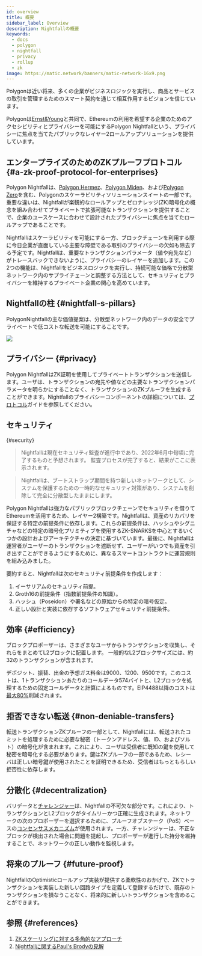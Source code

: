 ```yaml
---
id: overview
title: 概要
sidebar_label: Overview
description: Nightfallの概要
keywords:
  - docs
  - polygon
  - nightfall
  - privacy
  - rollup
  - zk
image: https://matic.network/banners/matic-network-16x9.png
---
```


Polygonは近い将来、多くの企業がビジネスロジックを実行し、商品とサービスの取引を管理するためのスマート契約を通じて相互作用するビジョンを信じています。

Polygonは[Ernst&Young](https://blockchain.ey.com/)と共同で、Ethereumの利用を希望する企業のためのアクセシビリティとプライバシーを可能にするPolygon Nightfallという、プライバシーに焦点を当てたパブリックなレイヤー2ロールアップソリューションを提供しています。

## エンタープライズのためのZKプルーフプロトコル {#a-zk-proof-protocol-for-enterprises}

Polygon Nightfallは、[Polygon Hermez](https://polygon.technology/solutions/polygon-hermez/)、[Polygon Miden](https://polygon.technology/solutions/polygon-miden/)、および[Polygon Zero](https://polygon.technology/solutions/polygon-zero/)を含む、Polygonのスケーラビリティソリューションスイートの一部です。
重要な違いは、Nightfallが楽観的なロールアップとゼロナレッジ(ZK)暗号化の概念を組み合わせてプライベートで拡張可能なトランザクションを提供することで、企業のユースケースに合わせて設計されたプライバシーに焦点を当てたロールアップであることです。

Nightfallはスケーラビリティを可能にする一方、ブロックチェーンを利用する際に今日企業が直面している主要な障壁である取引のプライバシーの欠如も除去する予定です。Nightfallは、重要なトランザクションパラメータ（値や宛先など）がトレースバックできないように、プライバシーのレイヤーを追加します。この2つの機能は、Nightfallをビジネスロジックを実行し、持続可能な価格で分散型ネットワーク内のサプライチェーンと調整する方法として、セキュリティとプライバシーを維持するプライベート企業の関心を高めています。

## Nightfallの柱 {#nightfall-s-pillars}

PolygonNightfallの主な価値提案は、分散型ネットワーク内のデータの安全でプライベートで低コストな転送を可能にすることです。

![](../imgs/overview.png)

## プライバシー {#privacy}

Polygon NightfallはZK証明を使用してプライベートトランザクションを送信します。ユーザは、トランザクションの宛先や値などの主要なトランザクションパラメータを明らかにすることなく、トランザクションのZKプルーフを生成することができます。Nightfallのプライバシーコンポーネントの詳細については、[プロトコル](../protocol/protocol.md)ガイドを参照してください。

## セキュリティ
 {#security}

> Nightfallは現在セキュリティ監査が進行中であり、2022年6月中旬頃に完了するものと予想されます。
> 監査プロセスが完了すると、結果がここに表示されます。

> Nightfallは、ブートストラップ期間を持つ新しいネットワークとして、システムを保護するための一時的なセキュリティ対策があり、システムを削除して完全に分散型したままにします。

Polygon Nightfallは強力なパブリックブロックチェーンでセキュリティを借りてEthereumを活用するため、レイヤー2構築です。Nightfallは、資産のリカバリを保証する特定の前提条件に依存します。これらの前提条件は、ハッシュやシグニチャなどの特定の暗号化プリミティブを使用するZK-SNARKSを中心とするいくつかの設計およびアーキテクチャの決定に基づいています。最後に、Nightfallは運営者がユーザーのトランザクションを遮断せず、ユーザーがいつでも資産を引き出すことができるようにするために、異なるスマートコントラクトに運営規則を組み込みました。

要約すると、Nightfallは次のセキュリティ前提条件を作成します：

1. イーサリアムのセキュリティ前提。
2. Groth16の前提条件（指数前提条件の知識）。
3. ハッシュ（Poseidon）や署名などの原始からの特定の暗号仮定。
4. 正しい設計と実装に依存するソフトウェアセキュリティ前提条件。

## 効率 {#efficiency}

ブロックプロポーザーは、さまざまなユーザからトランザクションを収集し、それらをまとめてL2ブロックに配置します。
一般的なL2ブロックサイズには、約32のトランザクションが含まれます。

デポジット、振替、出金の予想ガス料金は9000、1200、9500です。このコストは、1トランザクションあたりのコールデータ574バイトと、L2ブロックを処理するための固定コールデータと計算によるものです。EIP4488以降のコストは[最大80%](https://eips.ethereum.org/EIPS/eip-4488)削減されます。

## 拒否できない転送 {#non-deniable-transfers}

転送トランザクションZKプルーフの一部として、Nightfallには、転送されたコミットを処理するために必要な秘密（トークンアドレス、値、ID、およびソルト）の暗号化が含まれます。これにより、ユーザは受信者に既知の鍵を使用して秘密を暗号化する必要があります。鍵はZKプルーフの一部であるため、レシーバは正しい暗号鍵が使用されたことを証明できるため、受信者はもっともらしい拒否性に依存します。

## 分散化 {#decentralization}

バリデータと[チャレンジャー](docs/nightfall/protocol/actors)は、Nightfallの不可欠な部分です。これにより、トランザクションとL2ブロックがタイムリーかつ正確に生成されます。ネットワークの次のプロポーザーを選択するために、プルーフオブステーク（PoS）ベースの[コンセンサスメカニズム](docs/nightfall/protocol/actors)が使用されます。一方、チャレンジャーは、不正なブロックが検出された場合に問題を提起し、プロポーザーが進行した持分を維持することで、ネットワークの正しい動作を監視します。


## 将来のプルーフ {#future-proof}
NightfallのOptimisticロールアップ実装が提供する柔軟性のおかげで、ZKでトランザクションを実装した新しい回路タイプを定義して登録するだけで、既存のトランザクションを損なうことなく、将来的に新しいトランザクションを含めることができます。

## 参照 {#references}

1. [ZKスケーリングに対する多角的なアプローチ](https://messari.io/article/polygon-a-multi-sided-approach-to-zk-scaling)
2. [Nightfallに関するPaul's Brodyの見解](https://www.linkedin.com/pulse/say-hello-nightfall-paul-brody-1f/)
